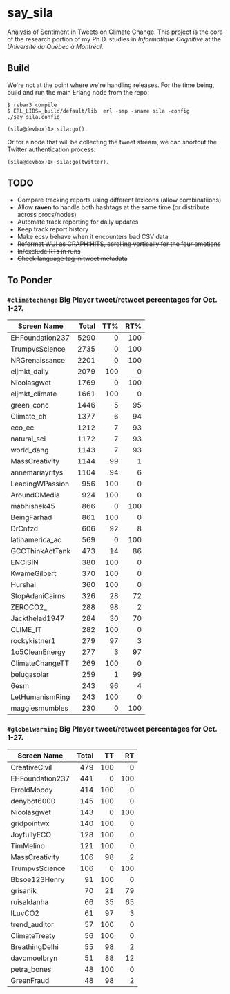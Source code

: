 say_sila
=====

Analysis of Sentiment in Tweets on Climate Change.  This project is the core of the research portion
of my Ph.D. studies in _Informatique Cognitive_ at the _Université du Québec à Montréal_.

Build
-----

We're not at the point where we're handling releases.  For the time being, build and run the main Erlang
node from the repo:

    $ rebar3 compile
    $ ERL_LIBS=_build/default/lib  erl -smp -sname sila -config ./say_sila.config

    (sila@devbox)1> sila:go().

Or for a node that will be collecting the tweet stream, we can shortcut the Twitter authentication
process:

    (sila@devbox)1> sila:go(twitter).


TODO
-----
- Compare tracking reports using different lexicons (allow combinatiions)
- Allow **raven** to handle both hashtags at the same time (or distribute across procs/nodes)
- Automate track reporting for daily updates
- Keep track report history
- Make ecsv behave when it encounters bad CSV data
- ~~Reformat WUI as GRAPH:HITS, scrolling vertically for the four emotions~~
- ~~In/exclude RTs in runs~~
- ~~Check language tag in tweet metadata~~

To Ponder
---------
### `#climatechange` Big Player tweet/retweet percentages for Oct. 1-27.

| Screen Name      | Total| TT% | RT% |
| ---------------- | ----:| ---:| ---:|
| EHFoundation237  | 5290 |   0 | 100 |
| TrumpvsScience   | 2735 |   0 | 100 |
| NRGrenaissance   | 2201 |   0 | 100 |
| eljmkt_daily     | 2079 | 100 |   0 |
| Nicolasgwet      | 1769 |   0 | 100 |
| eljmkt_climate   | 1661 | 100 |   0 |
| green_conc       | 1446 |   5 |  95 |
| Climate_ch       | 1377 |   6 |  94 |
| eco_ec           | 1212 |   7 |  93 |
| natural_sci      | 1172 |   7 |  93 |
| world_dang       | 1143 |   7 |  93 |
| MassCreativity   | 1144 |  99 |   1 |
| annemariayritys  | 1104 |  94 |   6 |
| LeadingWPassion  |  956 | 100 |   0 |
| AroundOMedia     |  924 | 100 |   0 |
| mabhishek45      |  866 |   0 | 100 |
| BeingFarhad      |  861 | 100 |   0 |
| DrCnfzd          |  606 |  92 |   8 |
| latinamerica_ac  |  569 |   0 | 100 |
| GCCThinkActTank  |  473 |  14 |  86 |
| ENCISIN          |  380 | 100 |   0 |
| KwameGilbert     |  370 | 100 |   0 |
| Hurshal          |  360 | 100 |   0 |
| StopAdaniCairns  |  326 |  28 |  72 |
| ZEROCO2_         |  288 |  98 |   2 |
| Jackthelad1947   |  284 |  30 |  70 |
| CLIME_IT         |  282 | 100 |   0 |
| rockykistner1    |  279 |  97 |   3 |
| 1o5CleanEnergy   |  277 |   3 |  97 |
| ClimateChangeTT  |  269 | 100 |   0 |
| belugasolar      |  259 |   1 |  99 |
| 6esm             |  243 |  96 |   4 |
| LetHumanismRing  |  243 | 100 |   0 |
| maggiesmumbles   |  230 |   0 | 100 |


### `#globalwarming` Big Player tweet/retweet percentages for Oct. 1-27.

| Screen Name      | Total|  TT |  RT |
| ---------------- | ----:| ---:| ---:|
| CreativeCivil    |  479 | 100 |   0 |
| EHFoundation237  |  441 |   0 | 100 |
| ErroldMoody      |  414 | 100 |   0 |
| denybot6000      |  145 | 100 |   0 |
| Nicolasgwet      |  143 |   0 | 100 |
| gridpointwx      |  140 | 100 |   0 |
| JoyfullyECO      |  128 | 100 |   0 |
| TimMelino        |  121 | 100 |   0 |
| MassCreativity   |  106 |  98 |   2 |
| TrumpvsScience   |  106 |   0 | 100 |
| Bbsoe123Henry    |   91 | 100 |   0 |
| grisanik         |   70 |  21 |  79 |
| ruisaldanha      |   66 |  35 |  65 |
| ILuvCO2          |   61 |  97 |   3 |
| trend_auditor    |   57 | 100 |   0 |
| ClimateTreaty    |   56 | 100 |   0 |
| BreathingDelhi   |   55 |  98 |   2 |
| davomoelbryn     |   51 |  88 |  12 |
| petra_bones      |   48 | 100 |   0 |
| GreenFraud       |   48 |  98 |   2 |


